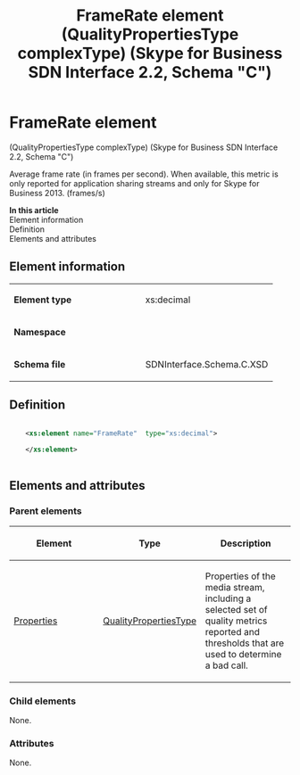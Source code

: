 ﻿---
title: FrameRate element (QualityPropertiesType complexType) (Skype for Business SDN Interface 2.2, Schema "C")
TOCTitle: FrameRate element
ms:assetid: fe6e2a77-2f44-2eab-25f1-f256bbafc84e
ms:mtpsurl: https://msdn.microsoft.com/en-us/library/Mt404764(v=office.16)
ms:contentKeyID: 68250710
ms.date: 08/24/2015
mtps_version: v=office.16
dev_langs:
- xml
---

# FrameRate element 

(QualityPropertiesType complexType) (Skype for Business SDN Interface 2.2, Schema \"C\")

Average frame rate (in frames per second). When available, this metric is only reported for application sharing streams and only for Skype for Business 2013. (frames/s)

**In this article**  
Element information  
Definition  
Elements and attributes  

## Element information

<table>
<colgroup>
<col style="width: 50%" />
<col style="width: 50%" />
</colgroup>
<tbody>
<tr class="odd">
<td><p><strong>Element type</strong></p></td>
<td><p>xs:decimal</p></td>
</tr>
<tr class="even">
<td><p><strong>Namespace</strong></p></td>
<td><p></p></td>
</tr>
<tr class="odd">
<td><p><strong>Schema file</strong></p></td>
<td><p>SDNInterface.Schema.C.XSD</p></td>
</tr>
</tbody>
</table>


## Definition

```xml

    <xs:element name="FrameRate"  type="xs:decimal">
    
    </xs:element>
  
```

## Elements and attributes

### Parent elements

<table>
<colgroup>
<col style="width: 33%" />
<col style="width: 33%" />
<col style="width: 33%" />
</colgroup>
<thead>
<tr class="header">
<th><p>Element</p></th>
<th><p>Type</p></th>
<th><p>Description</p></th>
</tr>
</thead>
<tbody>
<tr class="odd">
<td><p><a href="properties-element-qualitytype-complextype-skype-for-business-sdn-interface-2-2-schema-c.md">Properties</a></p></td>
<td><p><a href="qualitypropertiestype-complextype-skype-for-business-sdn-interface-2-2-schema-c.md">QualityPropertiesType</a></p></td>
<td><p>Properties of the media stream, including a selected set of quality metrics reported and thresholds that are used to determine a bad call.</p></td>
</tr>
</tbody>
</table>


### Child elements

None.

### Attributes

None.

